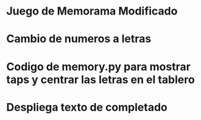 # Juego de Memorama Modificado
# Cambio de numeros a letras
# Codigo de memory.py para mostrar taps y centrar las letras en el tablero
# Despliega texto de completado
